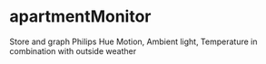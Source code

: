 # apartmentMonitor
Store and graph Philips Hue Motion, Ambient light, Temperature in combination with outside weather
